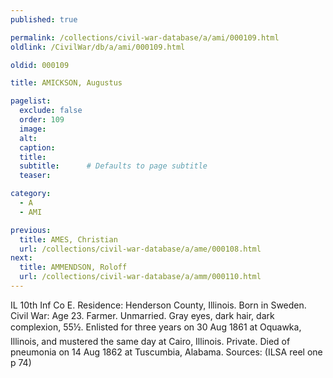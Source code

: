 ```yaml
---
published: true

permalink: /collections/civil-war-database/a/ami/000109.html
oldlink: /CivilWar/db/a/ami/000109.html

oldid: 000109

title: AMICKSON, Augustus

pagelist:
  exclude: false
  order: 109
  image: 
  alt:
  caption:
  title:
  subtitle:      # Defaults to page subtitle
  teaser:

category: 
  - A 
  - AMI

previous:
  title: AMES, Christian
  url: /collections/civil-war-database/a/ame/000108.html  
next:
  title: AMMENDSON, Roloff
  url: /collections/civil-war-database/a/amm/000110.html   
---
```

IL 10th Inf Co E. Residence: Henderson County, Illinois. Born in Sweden. Civil War: Age 23. Farmer. Unmarried. Gray eyes, dark hair, dark complexion, 5&#146;5&frac12;&#148;. Enlisted for three years on 30 Aug 1861 at Oquawka, Illinois, and mustered the same day at Cairo, Illinois. Private. Died of pneumonia on 14 Aug 1862 at Tuscumbia, Alabama. Sources: (ILSA reel one p 74)